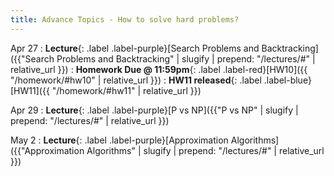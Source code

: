 ```yaml
---
title: Advance Topics - How to solve hard problems?
---
```


Apr 27
: **Lecture**{: .label .label-purple}[Search Problems and Backtracking]({{"Search Problems and Backtracking" | slugify | prepend: "/lectures/#" | relative_url }})
: **Homework Due @ 11:59pm**{: .label .label-red}[HW10]({{ "/homework/#hw10" | relative_url }})
: **HW11 released**{: .label .label-blue}[HW11]({{ "/homework/#hw11" | relative_url }})


Apr 29
: **Lecture**{: .label .label-purple}[P vs NP]({{"P vs NP" | slugify | prepend: "/lectures/#" | relative_url }})

May 2
: **Lecture**{: .label .label-purple}[Approximation Algorithms]({{"Approximation Algorithms" | slugify | prepend: "/lectures/#" | relative_url }})